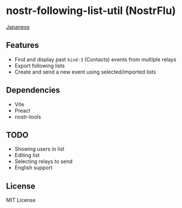 # nostr-following-list-util (NostrFlu)

[Japanese](READMEja.md)

## Features

- Find and display past `kind:3` (Contacts) events from multiple relays
- Export following lists
- Create and send a new event using selected/imported lists

## Dependencies

- Vite
- Preact
- nostr-tools

## TODO

- Showing users in list
- Editing list
- Selecting relays to send
- English support

## License

MIT License
